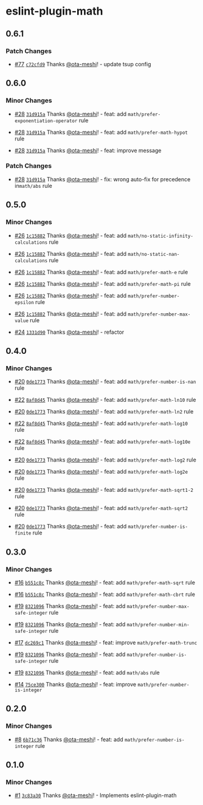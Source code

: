 # eslint-plugin-math

## 0.6.1

### Patch Changes

- [#77](https://github.com/ota-meshi/eslint-plugin-math/pull/77) [`c72cfd9`](https://github.com/ota-meshi/eslint-plugin-math/commit/c72cfd94350209c5326a116ff5c33a088be66972) Thanks [@ota-meshi](https://github.com/ota-meshi)! - update tsup config

## 0.6.0

### Minor Changes

- [#28](https://github.com/ota-meshi/eslint-plugin-math/pull/28) [`31d915a`](https://github.com/ota-meshi/eslint-plugin-math/commit/31d915a64c49ffd8c6be52a083dc2b81c0e8f1bb) Thanks [@ota-meshi](https://github.com/ota-meshi)! - feat: add `math/prefer-exponentiation-operator` rule

- [#28](https://github.com/ota-meshi/eslint-plugin-math/pull/28) [`31d915a`](https://github.com/ota-meshi/eslint-plugin-math/commit/31d915a64c49ffd8c6be52a083dc2b81c0e8f1bb) Thanks [@ota-meshi](https://github.com/ota-meshi)! - feat: add `math/prefer-math-hypot` rule

- [#28](https://github.com/ota-meshi/eslint-plugin-math/pull/28) [`31d915a`](https://github.com/ota-meshi/eslint-plugin-math/commit/31d915a64c49ffd8c6be52a083dc2b81c0e8f1bb) Thanks [@ota-meshi](https://github.com/ota-meshi)! - feat: improve message

### Patch Changes

- [#28](https://github.com/ota-meshi/eslint-plugin-math/pull/28) [`31d915a`](https://github.com/ota-meshi/eslint-plugin-math/commit/31d915a64c49ffd8c6be52a083dc2b81c0e8f1bb) Thanks [@ota-meshi](https://github.com/ota-meshi)! - fix: wrong auto-fix for precedence in`math/abs` rule

## 0.5.0

### Minor Changes

- [#26](https://github.com/ota-meshi/eslint-plugin-math/pull/26) [`1c15882`](https://github.com/ota-meshi/eslint-plugin-math/commit/1c1588227e8949e9b867d11822abe4337aca5d26) Thanks [@ota-meshi](https://github.com/ota-meshi)! - feat: add `math/no-static-infinity-calculations` rule

- [#26](https://github.com/ota-meshi/eslint-plugin-math/pull/26) [`1c15882`](https://github.com/ota-meshi/eslint-plugin-math/commit/1c1588227e8949e9b867d11822abe4337aca5d26) Thanks [@ota-meshi](https://github.com/ota-meshi)! - feat: add `math/no-static-nan-calculations` rule

- [#26](https://github.com/ota-meshi/eslint-plugin-math/pull/26) [`1c15882`](https://github.com/ota-meshi/eslint-plugin-math/commit/1c1588227e8949e9b867d11822abe4337aca5d26) Thanks [@ota-meshi](https://github.com/ota-meshi)! - feat: add `math/prefer-math-e` rule

- [#26](https://github.com/ota-meshi/eslint-plugin-math/pull/26) [`1c15882`](https://github.com/ota-meshi/eslint-plugin-math/commit/1c1588227e8949e9b867d11822abe4337aca5d26) Thanks [@ota-meshi](https://github.com/ota-meshi)! - feat: add `math/prefer-math-pi` rule

- [#26](https://github.com/ota-meshi/eslint-plugin-math/pull/26) [`1c15882`](https://github.com/ota-meshi/eslint-plugin-math/commit/1c1588227e8949e9b867d11822abe4337aca5d26) Thanks [@ota-meshi](https://github.com/ota-meshi)! - feat: add `math/prefer-number-epsilon` rule

- [#26](https://github.com/ota-meshi/eslint-plugin-math/pull/26) [`1c15882`](https://github.com/ota-meshi/eslint-plugin-math/commit/1c1588227e8949e9b867d11822abe4337aca5d26) Thanks [@ota-meshi](https://github.com/ota-meshi)! - feat: add `math/prefer-number-max-value` rule

- [#24](https://github.com/ota-meshi/eslint-plugin-math/pull/24) [`1331d90`](https://github.com/ota-meshi/eslint-plugin-math/commit/1331d9072a08b0e9dece17ce595901285f080dcc) Thanks [@ota-meshi](https://github.com/ota-meshi)! - refactor

## 0.4.0

### Minor Changes

- [#20](https://github.com/ota-meshi/eslint-plugin-math/pull/20) [`0de1773`](https://github.com/ota-meshi/eslint-plugin-math/commit/0de1773f3356ca0d6a38fdc9e4d27b283a44618a) Thanks [@ota-meshi](https://github.com/ota-meshi)! - feat: add `math/prefer-number-is-nan` rule

- [#22](https://github.com/ota-meshi/eslint-plugin-math/pull/22) [`8af8d45`](https://github.com/ota-meshi/eslint-plugin-math/commit/8af8d4574ff3ee80082529d2067b346ea4d30fa4) Thanks [@ota-meshi](https://github.com/ota-meshi)! - feat: add `math/prefer-math-ln10` rule

- [#20](https://github.com/ota-meshi/eslint-plugin-math/pull/20) [`0de1773`](https://github.com/ota-meshi/eslint-plugin-math/commit/0de1773f3356ca0d6a38fdc9e4d27b283a44618a) Thanks [@ota-meshi](https://github.com/ota-meshi)! - feat: add `math/prefer-math-ln2` rule

- [#22](https://github.com/ota-meshi/eslint-plugin-math/pull/22) [`8af8d45`](https://github.com/ota-meshi/eslint-plugin-math/commit/8af8d4574ff3ee80082529d2067b346ea4d30fa4) Thanks [@ota-meshi](https://github.com/ota-meshi)! - feat: add `math/prefer-math-log10` rule

- [#22](https://github.com/ota-meshi/eslint-plugin-math/pull/22) [`8af8d45`](https://github.com/ota-meshi/eslint-plugin-math/commit/8af8d4574ff3ee80082529d2067b346ea4d30fa4) Thanks [@ota-meshi](https://github.com/ota-meshi)! - feat: add `math/prefer-math-log10e` rule

- [#20](https://github.com/ota-meshi/eslint-plugin-math/pull/20) [`0de1773`](https://github.com/ota-meshi/eslint-plugin-math/commit/0de1773f3356ca0d6a38fdc9e4d27b283a44618a) Thanks [@ota-meshi](https://github.com/ota-meshi)! - feat: add `math/prefer-math-log2` rule

- [#20](https://github.com/ota-meshi/eslint-plugin-math/pull/20) [`0de1773`](https://github.com/ota-meshi/eslint-plugin-math/commit/0de1773f3356ca0d6a38fdc9e4d27b283a44618a) Thanks [@ota-meshi](https://github.com/ota-meshi)! - feat: add `math/prefer-math-log2e` rule

- [#20](https://github.com/ota-meshi/eslint-plugin-math/pull/20) [`0de1773`](https://github.com/ota-meshi/eslint-plugin-math/commit/0de1773f3356ca0d6a38fdc9e4d27b283a44618a) Thanks [@ota-meshi](https://github.com/ota-meshi)! - feat: add `math/prefer-math-sqrt1-2` rule

- [#20](https://github.com/ota-meshi/eslint-plugin-math/pull/20) [`0de1773`](https://github.com/ota-meshi/eslint-plugin-math/commit/0de1773f3356ca0d6a38fdc9e4d27b283a44618a) Thanks [@ota-meshi](https://github.com/ota-meshi)! - feat: add `math/prefer-math-sqrt2` rule

- [#20](https://github.com/ota-meshi/eslint-plugin-math/pull/20) [`0de1773`](https://github.com/ota-meshi/eslint-plugin-math/commit/0de1773f3356ca0d6a38fdc9e4d27b283a44618a) Thanks [@ota-meshi](https://github.com/ota-meshi)! - feat: add `math/prefer-number-is-finite` rule

## 0.3.0

### Minor Changes

- [#16](https://github.com/ota-meshi/eslint-plugin-math/pull/16) [`b551c8c`](https://github.com/ota-meshi/eslint-plugin-math/commit/b551c8caddc5939003fc2af37e220ce69579eac3) Thanks [@ota-meshi](https://github.com/ota-meshi)! - feat: add `math/prefer-math-sqrt` rule

- [#16](https://github.com/ota-meshi/eslint-plugin-math/pull/16) [`b551c8c`](https://github.com/ota-meshi/eslint-plugin-math/commit/b551c8caddc5939003fc2af37e220ce69579eac3) Thanks [@ota-meshi](https://github.com/ota-meshi)! - feat: add `math/prefer-math-cbrt` rule

- [#19](https://github.com/ota-meshi/eslint-plugin-math/pull/19) [`8321096`](https://github.com/ota-meshi/eslint-plugin-math/commit/83210969c4d101ead0f47febbf17a1781959be67) Thanks [@ota-meshi](https://github.com/ota-meshi)! - feat: add `math/prefer-number-max-safe-integer` rule

- [#19](https://github.com/ota-meshi/eslint-plugin-math/pull/19) [`8321096`](https://github.com/ota-meshi/eslint-plugin-math/commit/83210969c4d101ead0f47febbf17a1781959be67) Thanks [@ota-meshi](https://github.com/ota-meshi)! - feat: add `math/prefer-number-min-safe-integer` rule

- [#17](https://github.com/ota-meshi/eslint-plugin-math/pull/17) [`dc269c1`](https://github.com/ota-meshi/eslint-plugin-math/commit/dc269c1faf7cf110b0cf152b0f76168dfd0b8106) Thanks [@ota-meshi](https://github.com/ota-meshi)! - feat: improve `math/prefer-math-trunc`

- [#19](https://github.com/ota-meshi/eslint-plugin-math/pull/19) [`8321096`](https://github.com/ota-meshi/eslint-plugin-math/commit/83210969c4d101ead0f47febbf17a1781959be67) Thanks [@ota-meshi](https://github.com/ota-meshi)! - feat: add `math/prefer-number-is-safe-integer` rule

- [#19](https://github.com/ota-meshi/eslint-plugin-math/pull/19) [`8321096`](https://github.com/ota-meshi/eslint-plugin-math/commit/83210969c4d101ead0f47febbf17a1781959be67) Thanks [@ota-meshi](https://github.com/ota-meshi)! - feat: add `math/abs` rule

- [#14](https://github.com/ota-meshi/eslint-plugin-math/pull/14) [`75ce300`](https://github.com/ota-meshi/eslint-plugin-math/commit/75ce3008189c404c1191fe60c068db43cdc917dd) Thanks [@ota-meshi](https://github.com/ota-meshi)! - feat: improve `math/prefer-number-is-integer`

## 0.2.0

### Minor Changes

- [#8](https://github.com/ota-meshi/eslint-plugin-math/pull/8) [`6b71c36`](https://github.com/ota-meshi/eslint-plugin-math/commit/6b71c360b7ed3a186491c0e4551c57a0812ff5dc) Thanks [@ota-meshi](https://github.com/ota-meshi)! - feat: add `math/prefer-number-is-integer` rule

## 0.1.0

### Minor Changes

- [#1](https://github.com/ota-meshi/eslint-plugin-math/pull/1) [`3c83a30`](https://github.com/ota-meshi/eslint-plugin-math/commit/3c83a30f4c20f111f74db5f8e9bd2e0fce3b0623) Thanks [@ota-meshi](https://github.com/ota-meshi)! - Implements eslint-plugin-math

